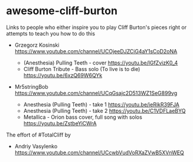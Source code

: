 # awesome-cliff-burton
Links to people who either inspire you to play Cliff Burton's pieces right or attempts to teach you how to do this

- Grzegorz Kosinski https://www.youtube.com/channel/UCOjeeDJZCiG4aY1sCoD2oNA
  - (Anesthesia) Pulling Teeth - cover https://youtu.be/lGfZvizK0_4
  - Cliff Burton Tribute - Bass solo (To live is to die) https://youtu.be/6xzQ69W6QYk

- Mr5stringBob https://www.youtube.com/channel/UCqGsajc2D513WZ1SeG899vg
  - Anesthesia (Pulling Teeth) - take 1 https://youtu.be/ieRikR39FJA
  - Anesthesia (Pulling Teeth) - take 2 https://youtu.be/C1VDFLaeBYQ
  - Metallica - Orion bass cover, full song with solos https://youtu.be/ZstbeYiCWrA

The effort of #TotalCliff by
- Andriy Vasylenko https://www.youtube.com/channel/UCcwbVudVoRXaZVwB5XVnWEQ
